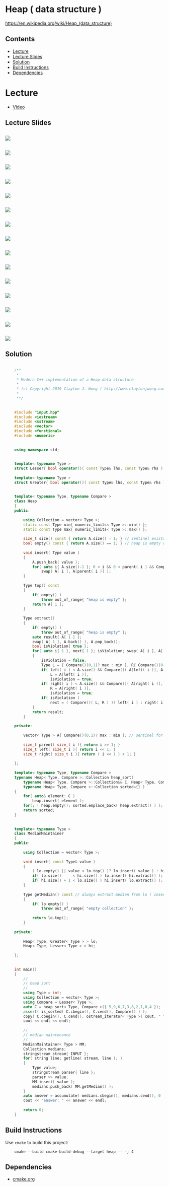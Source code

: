 # Heap ( data structure )
https://en.wikipedia.org/wiki/Heap_(data_structure)

## Contents
* [Lecture](#lecture)
* [Lecture Slides](#lecture-slides)
* [Solution](#solution)
* [Build Instructions](#build-instructions)
* [Dependencies](#dependencies)

# Lecture
* [Video](https://www.coursera.org/lecture/algorithms-graphs-data-structures/data-structures-overview-WHOPA)

## Lecture Slides
![](https://github.com/claytonjwong/Algorithms-Stanford/blob/master/course2/heap/documentation/heap_01.png)
---
![](https://github.com/claytonjwong/Algorithms-Stanford/blob/master/course2/heap/documentation/heap_02.png)
---
![](https://github.com/claytonjwong/Algorithms-Stanford/blob/master/course2/heap/documentation/heap_03.png)
---
![](https://github.com/claytonjwong/Algorithms-Stanford/blob/master/course2/heap/documentation/heap_04.png)
---
![](https://github.com/claytonjwong/Algorithms-Stanford/blob/master/course2/heap/documentation/heap_05.png)
---
![](https://github.com/claytonjwong/Algorithms-Stanford/blob/master/course2/heap/documentation/heap_06.png)
---
![](https://github.com/claytonjwong/Algorithms-Stanford/blob/master/course2/heap/documentation/heap_07.png)
---
![](https://github.com/claytonjwong/Algorithms-Stanford/blob/master/course2/heap/documentation/heap_08.png)
---
![](https://github.com/claytonjwong/Algorithms-Stanford/blob/master/course2/heap/documentation/heap_09.png)
---
![](https://github.com/claytonjwong/Algorithms-Stanford/blob/master/course2/heap/documentation/heap_10.png)
---
![](https://github.com/claytonjwong/Algorithms-Stanford/blob/master/course2/heap/documentation/heap_11.png)
---
![](https://github.com/claytonjwong/Algorithms-Stanford/blob/master/course2/heap/documentation/heap_12.png)
---
![](https://github.com/claytonjwong/Algorithms-Stanford/blob/master/course2/heap/documentation/heap_13.png)
---
![](https://github.com/claytonjwong/Algorithms-Stanford/blob/master/course2/heap/documentation/heap_14.png)
---
![](https://github.com/claytonjwong/Algorithms-Stanford/blob/master/course2/heap/documentation/heap_15.png)
---

## Solution
```cpp

    /**
     *
     * Modern C++ implementation of a Heap data structure
     *
     * (c) Copyright 2019 Clayton J. Wong ( http://www.claytonjwong.com )
     *
     **/
    
    
    #include "input.hpp"
    #include <iostream>
    #include <sstream>
    #include <vector>
    #include <functional>
    #include <numeric>
    
    
    using namespace std;
    
    
    template< typename Type >
    struct Lesser{ bool operator()( const Type& lhs, const Type& rhs ) const { return lhs < rhs; } };
    
    template< typename Type >
    struct Greater{ bool operator()( const Type& lhs, const Type& rhs ) const { return lhs > rhs; } };
    
    
    template< typename Type, typename Compare >
    class Heap
    {
    public:
    
        using Collection = vector< Type >;
        static const Type min{ numeric_limits< Type >::min() };
        static const Type max{ numeric_limits< Type >::max() };
    
        size_t size() const { return A.size() - 1; } // sentinel exists at A[ 0 ], so subtracting by one is OK
        bool empty() const { return A.size() == 1; } // heap is empty when it only contains the sentinel
    
        void insert( Type value )
        {
            A.push_back( value );
            for( auto i{ A.size()-1 }; 0 < i && 0 < parent( i ) && Compare()( A[ i ], A[parent( i )] ); i = parent( i ) )
                swap( A[ i ], A[parent( i )] );
        }
    
        Type top() const
        {
            if( empty() )
                throw out_of_range{ "heap is empty" };
            return A[ 1 ];
        }
    
        Type extract()
        {
            if( empty() )
                throw out_of_range{ "heap is empty" };
            auto result{ A[ 1 ] };
            swap( A[ 1 ], A.back() ), A.pop_back();
            bool isViolation{ true };
            for( auto i{ 1 }, next{ 1 }; isViolation; swap( A[ i ], A[ next ] ), i = next )
            {
                isViolation = false;
                Type L = { Compare()(0,1)? max : min }, R{ Compare()(0,1)? max : min };
                if( left( i ) < A.size() && Compare()( A[left( i )], A[ i ] ) )
                    L = A[left( i )],
                    isViolation = true;
                if( right( i ) < A.size() && Compare()( A[right( i )], A[ i ] ) )
                    R = A[right( i )],
                    isViolation = true;
                if( isViolation )
                    next = ( Compare()( L, R ) )? left( i ) : right( i );
            }
            return result;
        }
    
    private:
    
        vector< Type > A{ Compare()(0,1)? max : min }; // sentinel for 1-based indexing ( easy to find parent and left/right children )
    
        size_t parent( size_t i ){ return i >> 1; }
        size_t left( size_t i ){ return i << 1; }
        size_t right( size_t i ){ return ( i << 1 ) + 1; }
    
    };
    
    template< typename Type, typename Compare >
    typename Heap< Type, Compare >::Collection heap_sort(
        typename Heap< Type, Compare >::Collection&& C, Heap< Type, Compare > heap={},
        typename Heap< Type, Compare >::Collection sorted={} )
    {
        for( auto& element: C )
            heap.insert( element );
        for(; ! heap.empty(); sorted.emplace_back( heap.extract() ) );
        return sorted;
    }
    
    
    template< typename Type >
    class MedianMaintainer
    {
    public:
    
        using Collection = vector< Type >;
    
        void insert( const Type& value )
        {
            ( lo.empty() || value < lo.top() )? lo.insert( value ) : hi.insert( value ); // use lo.top() as insertion pivot
            if( lo.size()     < hi.size() ) lo.insert( hi.extract() ); // Note: balance lo/hi heaps, such that
            if( hi.size() + 1 < lo.size() ) hi.insert( lo.extract() ); //       median is always lo.top()
        }
    
        Type getMedian() const // always extract median from lo ( insert() ensures lo.top() is always the median )
        {
            if( lo.empty() )
                throw out_of_range{ "empty collection" };
    
            return lo.top();
        }
    
    private:
    
        Heap< Type, Greater< Type > > lo;
        Heap< Type, Lesser< Type > > hi;
    
    };
    
    
    int main()
    {
        //
        // heap sort
        //
        using Type = int;
        using Collection = vector< Type >;
        using Compare = Lesser< Type >;
        auto C = heap_sort< Type, Compare >({ 5,9,6,7,3,8,2,1,0,4 });
        assert( is_sorted( C.cbegin(), C.cend(), Compare() ) );
        copy( C.cbegin(), C.cend(), ostream_iterator< Type >( cout, " " ) );
        cout << endl << endl;
    
        //
        // median maintenance
        //
        MedianMaintainer< Type > MM;
        Collection medians;
        stringstream stream{ INPUT };
        for( string line; getline( stream, line ); )
        {
            Type value;
            stringstream parser{ line };
            parser >> value;
            MM.insert( value );
            medians.push_back( MM.getMedian() );
        }
        auto answer = accumulate( medians.cbegin(), medians.cend(), 0 ) % 10000;
        cout << "answer: " << answer << endl;
        
        return 0;
    }

```

## Build Instructions
Use ```cmake``` to build this project:

```
    cmake --build cmake-build-debug --target heap -- -j 4
```

## Dependencies
* [cmake.org](https://cmake.org)
